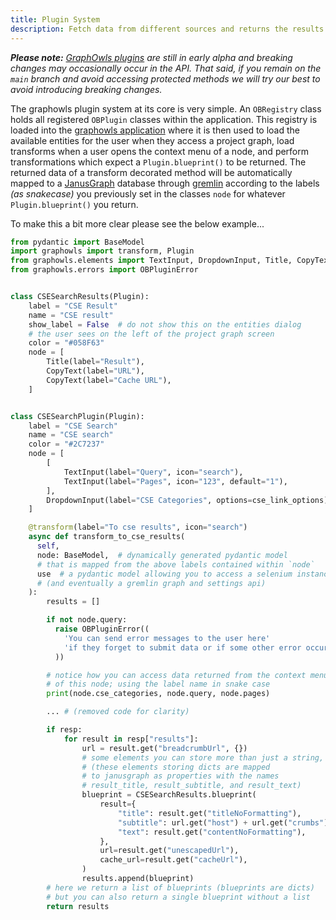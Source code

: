 ```yaml
---
title: Plugin System
description: Fetch data from different sources and returns the results as visual entities that you can explore step-by-step
---
```


***Please note:** [GraphOwls plugins](https://github.com/jerlendds/graphowls-plugins) are still in early alpha and breaking changes may occasionally occur in the API. That said, if you remain on the `main` branch and avoid accessing protected methods we will try our best to avoid introducing breaking changes.*

The graphowls plugin system at its core is very simple. An `OBRegistry` class holds all registered `OBPlugin` classes within the application. This registry is loaded into the [graphowls application](https://github.com/jerlendds/graphowls/) where it is then used to load the available entities for the user when they access a project graph, load transforms when a user opens the context menu of a node, and perform transformations which expect a `Plugin.blueprint()` to be returned. The returned data of a transform decorated method will be automatically mapped to a [JanusGraph](https://janusgraph.org/) database through [gremlin](https://tinkerpop.apache.org/) according to the labels *(as snakecase)* you previously set in the classes `node` for whatever `Plugin.blueprint()`
you return.
 
To make this a bit more clear please see the below example...

```py
from pydantic import BaseModel
import graphowls import transform, Plugin
from graphowls.elements import TextInput, DropdownInput, Title, CopyText
from graphowls.errors import OBPluginError


class CSESearchResults(Plugin):
    label = "CSE Result"
    name = "CSE result"
    show_label = False  # do not show this on the entities dialog 
    # the user sees on the left of the project graph screen
    color = "#058F63"
    node = [
        Title(label="Result"),
        CopyText(label="URL"),
        CopyText(label="Cache URL"),
    ]


class CSESearchPlugin(Plugin):
    label = "CSE Search"
    name = "CSE search"
    color = "#2C7237"
    node = [
        [
            TextInput(label="Query", icon="search"),
            TextInput(label="Pages", icon="123", default="1"),
        ],
        DropdownInput(label="CSE Categories", options=cse_link_options)
    ]

    @transform(label="To cse results", icon="search")
    async def transform_to_cse_results(
      self,
      node: BaseModel,  # dynamically generated pydantic model 
      # that is mapped from the above labels contained within `node`
      use  # a pydantic model allowing you to access a selenium instance
      # (and eventually a gremlin graph and settings api) 
    ):
        results = []

        if not node.query:
          raise OBPluginError((
            'You can send error messages to the user here'
            'if they forget to submit data or if some other error occurs'
          ))

        # notice how you can access data returned from the context menu
        # of this node; using the label name in snake case
        print(node.cse_categories, node.query, node.pages) 

        ... # (removed code for clarity)

        if resp:
            for result in resp["results"]:
                url = result.get("breadcrumbUrl", {})
                # some elements you can store more than just a string,
                # (these elements storing dicts are mapped 
                # to janusgraph as properties with the names
                # result_title, result_subtitle, and result_text)
                blueprint = CSESearchResults.blueprint(
                    result={
                        "title": result.get("titleNoFormatting"),
                        "subtitle": url.get("host") + url.get("crumbs"),
                        "text": result.get("contentNoFormatting"),
                    },
                    url=result.get("unescapedUrl"),
                    cache_url=result.get("cacheUrl"),
                )
                results.append(blueprint)
        # here we return a list of blueprints (blueprints are dicts)
        # but you can also return a single blueprint without a list
        return results

```
